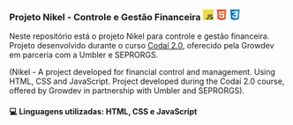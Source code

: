 ### Projeto Nikel - Controle e Gestão Financeira <img width="20" src="https://raw.githubusercontent.com/devicons/devicon/master/icons/javascript/javascript-original.svg"> <img width="20" src="https://raw.githubusercontent.com/devicons/devicon/master/icons/html5/html5-original.svg"> <img width="20" src="https://raw.githubusercontent.com/devicons/devicon/master/icons/css3/css3-original.svg">

Neste repositório está o projeto Nikel para controle e gestão financeira. Projeto desenvolvido durante o curso [Codaí 2.0](https://codai.growdev.com.br/), oferecido pela Growdev em parceria com a Umbler e SEPRORGS. 

(Nikel - A project developed for financial control and management. Using HTML, CSS and JavaScript.
Project developed during the Codaí 2.0 course, offered by Growdev in partnership with Umbler and SEPRORGS).

#### 💻 Linguagens utilizadas: HTML, CSS e JavaScript

